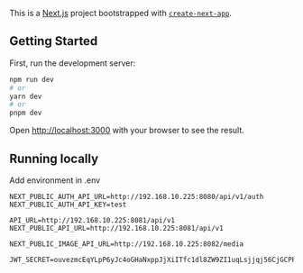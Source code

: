 This is a [Next.js](https://nextjs.org/) project bootstrapped with [`create-next-app`](https://github.com/vercel/next.js/tree/canary/packages/create-next-app).

## Getting Started

First, run the development server:

```bash
npm run dev
# or
yarn dev
# or
pnpm dev
```

Open [http://localhost:3000](http://localhost:3000) with your browser to see the result.

## Running locally

Add environment in .env

```
NEXT_PUBLIC_AUTH_API_URL=http://192.168.10.225:8080/api/v1/auth
NEXT_PUBLIC_AUTH_API_KEY=test

API_URL=http://192.168.10.225:8081/api/v1
NEXT_PUBLIC_API_URL=http://192.168.10.225:8081/api/v1

NEXT_PUBLIC_IMAGE_API_URL=http://192.168.10.225:8082/media

JWT_SECRET=ouvezmcEqYLpP6yJc4oGHaNxppJjXiITfc1dl8ZW9ZI1uqLsjjqj56CjGCPP96Qf
```